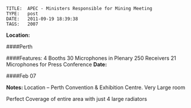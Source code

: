     
    TITLE: 	APEC - Ministers Responsible for Mining Meeting	
    TYPE: 	post	
    DATE: 	2011-09-19 18:39:38	
    TAGS: 	2007	


**Location:**




 ####Perth



 ####Features:
 4 Booths 
 30 Microphones in Plenary 
 250 Receivers 
 21 Microphones for Press Conference
**Date:**




 ####Feb 07



 <strong>Notes: 
 </strong>Location – Perth Convention &amp; Exhibition Centre. Very Large room



 Perfect Coverage of entire area with just 4 large radiators


































